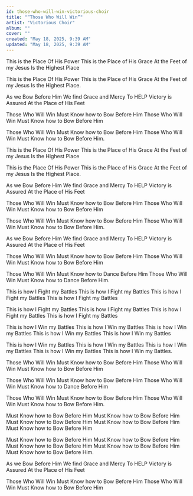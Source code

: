 ```yaml
---
id: those-who-will-win-victorious-choir
title: "“Those Who Will Win”"
artist: "Victorious Choir"
album: ""
cover: ""
created: "May 18, 2025, 9:39 AM"
updated: "May 18, 2025, 9:39 AM"
---
```


This is the Place
Of His Power
This is the Place of His Grace
At the Feet of my Jesus
Is the Highest Place

This is the Place
Of His Power
This is the Place of His Grace
At the Feet of my Jesus
Is the Highest Place.


As we Bow Before Him
We find Grace and Mercy
To HELP
Victory is Assured
At the Place of His Feet

Those Who Will Win
Must Know how to Bow
Before Him
Those Who Will Win
Must Know how to Bow
Before Him

Those Who Will Win
Must Know how to Bow
Before Him
Those Who Will Win
Must Know how to Bow
Before Him.

This is the Place
Of His Power
This is the Place of His Grace
At the Feet of my Jesus
Is the Highest Place

This is the Place
Of His Power
This is the Place of His Grace
At the Feet of my Jesus
Is the Highest Place.

As we Bow Before Him
We find Grace and Mercy
To HELP
Victory is Assured
At the Place of His Feet

Those Who Will Win
Must Know how to Bow
Before Him
Those Who Will Win
Must Know how to Bow
Before Him

Those Who Will Win
Must Know how to Bow
Before Him
Those Who Will Win
Must Know how to Bow
Before Him.

As we Bow Before Him
We find Grace and Mercy
To HELP
Victory is Assured
At the Place of His Feet

Those Who Will Win
Must Know how to Bow
Before Him
Those Who Will Win
Must Know how to Bow
Before Him

Those Who Will Win
Must Know how to
Dance Before Him
Those Who Will Win
Must Know how to
Dance Before Him.

This is how I Fight my Battles
This is how I Fight my Battles
This is how I Fight my Battles
This is how I Fight my Battles

This is how I Fight my Battles
This is how I Fight my Battles
This is how I Fight my Battles
This is how I Fight my Battles

This is how I Win my Battles
This is how I Win my Battles
This is how I Win my Battles
This is how I Win my Battles
This is how I Win my Battles

This is how I Win my Battles
This is how I Win my Battles
This is how I Win my Battles
This is how I Win my Battles
This is how I Win my Battles.

Those Who Will Win
Must Know how to Bow
Before Him
Those Who Will Win
Must Know how to Bow
Before Him

Those Who Will Win
Must Know how to Bow
Before Him
Those Who Will Win
Must Know how to
Dance Before Him

Those Who Will Win
Must Know how to Bow
Before Him
Those Who Will Win
Must Know how to Bow
Before Him.

Must Know how to Bow
Before Him
Must Know how to Bow
Before Him
Must Know how to Bow
Before Him
Must Know how to Bow
Before Him
Must Know how to Bow
Before Him

Must Know how to Bow
Before Him
Must Know how to Bow
Before Him
Must Know how to Bow
Before Him
Must Know how to Bow
Before Him
Must Know how to Bow
Before Him.

As we Bow Before Him
We find Grace and Mercy
To HELP
Victory is Assured
At the Place of His Feet

Those Who Will Win
Must Know how to Bow
Before Him
Those Who Will Win
Must Know how to Bow
Before Him